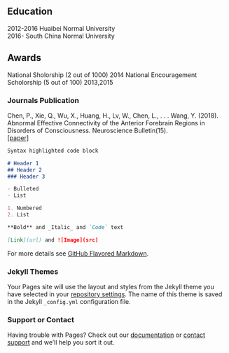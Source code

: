 ## Education

2012-2016 Huaibei Normal University  
2016-     South China Normal University

## Awards

National Sholorship (2 out of 1000)                  2014
National Encouragement Scholorship (5 out of 100)    2013,2015

### Journals Publication

Chen, P., Xie, Q., Wu, X., Huang, H., Lv, W., Chen, L., . . . Wang, Y. (2018). Abnormal Effective Connectivity of the Anterior Forebrain Regions in Disorders of Consciousness. Neuroscience Bulletin(15).   
[[paper]](https://link.springer.com/article/10.1007/s12264-018-0250-6)

```markdown
Syntax highlighted code block

# Header 1
## Header 2
### Header 3

- Bulleted
- List

1. Numbered
2. List

**Bold** and _Italic_ and `Code` text

[Link](url) and ![Image](src)
```

For more details see [GitHub Flavored Markdown](https://guides.github.com/features/mastering-markdown/).

### Jekyll Themes

Your Pages site will use the layout and styles from the Jekyll theme you have selected in your [repository settings](https://github.com/PingChen1994/pingchen.github.io/settings). The name of this theme is saved in the Jekyll `_config.yml` configuration file.

### Support or Contact

Having trouble with Pages? Check out our [documentation](https://help.github.com/categories/github-pages-basics/) or [contact support](https://github.com/contact) and we’ll help you sort it out.
